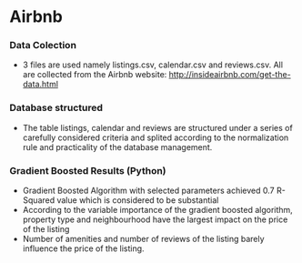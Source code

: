 # Airbnb

### Data Colection
- 3 files are used namely listings.csv, calendar.csv and reviews.csv. All are collected from the Airbnb website: http://insideairbnb.com/get-the-data.html
### Database structured
- The table listings, calendar and reviews are structured under a series of carefully considered criteria and splited according to the normalization rule and practicality of the database management.


### Gradient Boosted Results (Python)
- Gradient Boosted Algorithm with selected parameters achieved 0.7 R-Squared value which is considered to be substantial
- According to the variable importance of the gradient boosted algorithm, property type and neighbourhood have the largest impact on the price of the listing
- Number of amenities and number of reviews of the listing barely influence the price of the listing.
